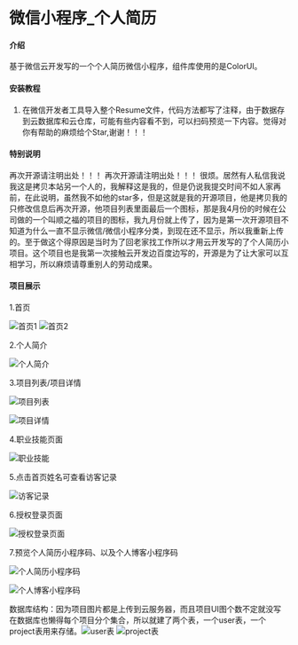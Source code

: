 # 微信小程序_个人简历

#### 介绍
基于微信云开发写的一个个人简历微信小程序，组件库使用的是ColorUI。


#### 安装教程

1.  在微信开发者工具导入整个Resume文件，代码方法都写了注释，由于数据存到云数据库和云仓库，可能有些内容看不到，可以扫码预览一下内容。觉得对你有帮助的麻烦给个Star,谢谢！！！

#### 特别说明
再次开源请注明出处！！！ 再次开源请注明出处！！！  很烦。居然有人私信我说我这是拷贝本站另一个人的，我解释这是我的，但是仍说我提交时间不如人家再前，在此说明，虽然我不如他的star多，但是这就是我的开源项目，他是拷贝我的只修改信息后再次开源，他项目列表里面最后一个图标，那是我4月份的时候在公司做的一个叫顺之福的项目的图标，我九月份就上传了，因为是第一次开源项目不知道为什么一直不显示微信/微信小程序分类，到现在还不显示，所以我重新上传的。至于做这个得原因是当时为了回老家找工作所以才用云开发写的了个人简历小项目。这个项目也是我第一次接触云开发边百度边写的，开源是为了让大家可以互相学习，所以麻烦请尊重别人的劳动成果。
#### 项目展示

1.首页


![首页1](https://images.gitee.com/uploads/images/2020/0921/193416_f85ea34c_7491963.png "1600685460169.png")
![首页2](https://images.gitee.com/uploads/images/2020/0921/193443_1090b316_7491963.png "1600685529129.png")

2.个人简介

![个人简介](https://images.gitee.com/uploads/images/2020/0921/193457_034460ab_7491963.png "1600685557624.png")

3.项目列表/项目详情

![项目列表](https://images.gitee.com/uploads/images/2020/0921/193512_db63b9c7_7491963.png "1600685598042.png")

![项目详情](https://images.gitee.com/uploads/images/2020/0921/193526_f09a71e6_7491963.png "1600685637488.png")

4.职业技能页面

![职业技能](https://images.gitee.com/uploads/images/2020/0921/193540_08733711_7491963.png "1600685659991.png")

5.点击首页姓名可查看访客记录

![访客记录](https://images.gitee.com/uploads/images/2020/0921/193555_50e4e35d_7491963.png "1600685703012.png")

6.授权登录页面

![授权登录页面](https://images.gitee.com/uploads/images/2020/0921/193607_cb9a0598_7491963.png "1600686210117.png")

7.预览个人简历小程序码、以及个人博客小程序码

![个人简历小程序码](https://images.gitee.com/uploads/images/2020/0921/193956_03a0baec_7491963.jpeg "gh_59adf6b3a92e_258.jpg")

![个人博客小程序码](https://images.gitee.com/uploads/images/2020/0921/194136_2cb8afa8_7491963.jpeg "gh_c30da1d5e471_258.jpg")

数据库结构：因为项目图片都是上传到云服务器，而且项目UI图个数不定就没写在数据库也懒得每个项目分个集合，所以就建了两个表，一个user表，一个project表用来存储。![user表](https://images.gitee.com/uploads/images/2020/1014/175853_8a3adeb8_7491963.jpeg "1602669507(1).jpg")  ![project表](https://images.gitee.com/uploads/images/2020/1014/180005_46e5d3b6_7491963.jpeg "1602669577(1).jpg")